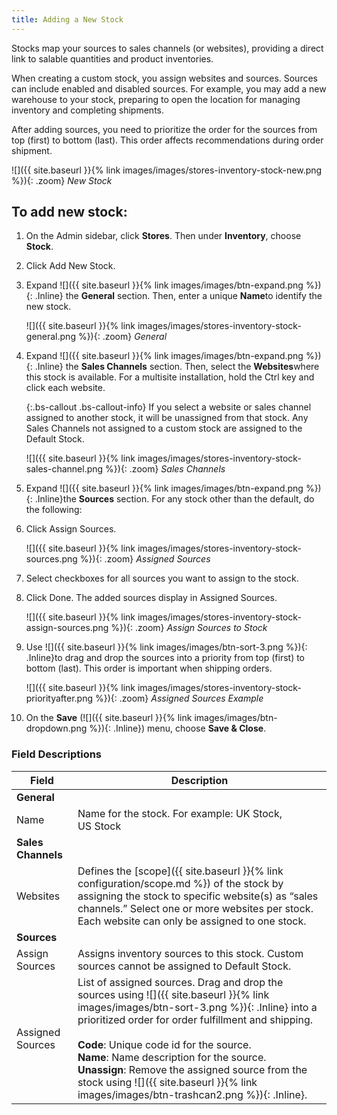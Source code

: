 ```yaml
---
title: Adding a New Stock
---
```



Stocks map your sources to sales channels (or websites), providing a direct link to salable quantities and product inventories.

When creating a custom stock, you assign websites and sources. Sources can include enabled and disabled sources. For example, you may add a new warehouse to your stock, preparing to open the location for managing inventory and completing shipments.

After adding sources, you need to prioritize the order for the sources from top (first) to bottom (last). This order affects recommendations during order shipment.

![]({{ site.baseurl }}{% link images/images/stores-inventory-stock-new.png %}){: .zoom}
*New Stock*

## To add new stock:

1. On the Admin sidebar, click **Stores**. Then under **Inventory**, choose **Stock**.

1. Click <span class="btn">Add New Stock</span>.

1. Expand ![]({{ site.baseurl }}{% link images/images/btn-expand.png %}){: .Inline} the **General** section. Then, enter a unique **Name**to identify the new stock.

   ![]({{ site.baseurl }}{% link images/images/stores-inventory-stock-general.png %}){: .zoom}
   *General*

1. Expand ![]({{ site.baseurl }}{% link images/images/btn-expand.png %}){: .Inline} the **Sales Channels** section. Then, select the **Websites**where this stock is available. For a multisite installation, hold the Ctrl key and click each website.

   {:.bs-callout .bs-callout-info}
   If you select a website or sales channel assigned to another stock, it will be unassigned from that stock. Any Sales Channels not assigned to a custom stock are assigned to the Default Stock.

   ![]({{ site.baseurl }}{% link images/images/stores-inventory-stock-sales-channel.png %}){: .zoom}
   *Sales Channels*

1. Expand ![]({{ site.baseurl }}{% link images/images/btn-expand.png %}){: .Inline}the **Sources** section. For any stock other than the default, do the following:

1. Click <span class="btn">Assign Sources</span>.

   ![]({{ site.baseurl }}{% link images/images/stores-inventory-stock-sources.png %}){: .zoom}
   *Assigned Sources*

1. Select checkboxes for all sources you want to assign to the stock.

1. Click <span class="btn">Done</span>. The added sources display in Assigned Sources.

   ![]({{ site.baseurl }}{% link images/images/stores-inventory-stock-assign-sources.png %}){: .zoom}
   *Assign Sources to Stock*

1. Use ![]({{ site.baseurl }}{% link images/images/btn-sort-3.png %}){: .Inline}to drag and drop the sources into a priority from top (first) to bottom (last). This order is important when shipping orders.

   ![]({{ site.baseurl }}{% link images/images/stores-inventory-stock-priorityafter.png %}){: .zoom}
   *Assigned Sources Example*

1. On the **Save** (![]({{ site.baseurl }}{% link images/images/btn-dropdown.png %}){: .Inline}) menu, choose **Save &amp; Close**.

### Field Descriptions

|Field|Description|
|--|--|
|**General**| |
|Name|Name for the stock. For example: UK Stock, US Stock|
|**Sales Channels**| |
|Websites|Defines the [scope]({{ site.baseurl }}{% link configuration/scope.md %}) of the stock by assigning the stock to specific website(s) as “sales channels.” Select one or more websites per stock. Each website can only be assigned to one stock.|
|**Sources**| |
|Assign Sources|Assigns inventory sources to this stock. Custom sources cannot be assigned to Default Stock.|
|Assigned Sources|List of assigned sources. Drag and drop the sources using ![]({{ site.baseurl }}{% link images/images/btn-sort-3.png %}){: .Inline} into a prioritized order for order fulfillment and shipping.<br/><br/>**Code**: Unique code id for the source.<br/>**Name**: Name description for the source.<br/>**Unassign**: Remove the assigned source from the stock using ![]({{ site.baseurl }}{% link images/images/btn-trashcan2.png %}){: .Inline}.|
